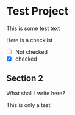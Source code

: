 # Test Project

This is some test text

Here is a checklist

- [ ] Not checked
- [x] checked

## Section 2

What shall I write here?

This is only a test